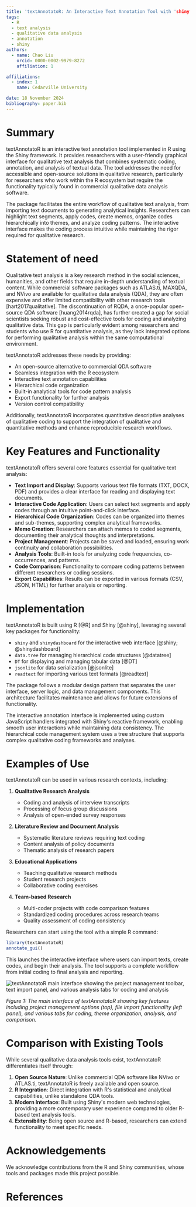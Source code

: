 ```yaml
---
title: 'textAnnotatoR: An Interactive Text Annotation Tool with 'shiny' GUI'
tags:
  - R
  - text analysis
  - qualitative data analysis
  - annotation
  - shiny
authors:
  - name: Chao Liu
    orcid: 0000-0002-9979-8272
    affiliation: 1

affiliations:
  - index: 1
    name: Cedarville University

date: 18 November 2024
bibliography: paper.bib
---
```


# Summary

 textAnnotatoR is an interactive text annotation tool implemented in R using the Shiny framework. It provides researchers with a user-friendly graphical interface for qualitative text analysis that combines systematic coding, annotation, and analysis of textual data. The tool addresses the need for accessible and open-source solutions in qualitative research, particularly for researchers who work within the R ecosystem but require the functionality typically found in commercial qualitative data analysis software.

The package facilitates the entire workflow of qualitative text analysis, from importing text documents to generating analytical insights. Researchers can highlight text segments, apply codes, create memos, organize codes hierarchically into themes, and analyze coding patterns. The interactive interface makes the coding process intuitive while maintaining the rigor required for qualitative research.

# Statement of need

Qualitative text analysis is a key research method in the social sciences, humanities, and other fields that require in-depth understanding of textual content. While commercial software packages such as ATLAS.ti, MAXQDA, and NVivo are available for qualitative data analysis (QDA), they are often expensive and offer limited compatibility with other research tools [hart2017qualitative]. The discontinuation of RQDA, a once-popular open-source QDA software [huang2014rqda], has further created a gap for social scientists seeking robust and cost-effective tools for coding and analyzing qualitative data. This gap is particularly evident among researchers and students who use R for quantitative analysis, as they lack integrated options for performing qualitative analysis within the same computational environment.

textAnnotatoR addresses these needs by providing:

- An open-source alternative to commercial QDA software
- Seamless integration with the R ecosystem
- Interactive text annotation capabilities
- Hierarchical code organization
- Built-in analytical tools for code pattern analysis
- Export functionality for further analysis
- Version control compatibility

Additionally, textAnnotatoR incorporates quantitative descriptive analyses of qualitative coding to support the integration of qualitative and quantitative methods and enhance reproducible research workflows.

# Key Features and Functionality

textAnnotatoR offers several core features essential for qualitative text analysis:

- **Text Import and Display**: Supports various text file formats (TXT, DOCX, PDF) and provides a clear interface for reading and displaying text documents.
- **Interactive Code Application**: Users can select text segments and apply codes through an intuitive point-and-click interface.
- **Hierarchical Code Organization**: Codes can be organized into themes and sub-themes, supporting complex analytical frameworks.
- **Memo Creation**: Researchers can attach memos to coded segments, documenting their analytical thoughts and interpretations.
- **Project Management**: Projects can be saved and loaded, ensuring work continuity and collaboration possibilities.
- **Analysis Tools**: Built-in tools for analyzing code frequencies, co-occurrences, and patterns.
- **Code Comparison**: Functionality to compare coding patterns between different researchers or coding sessions.
- **Export Capabilities**: Results can be exported in various formats (CSV, JSON, HTML) for further analysis or reporting.

# Implementation

textAnnotatoR is built using R [@R] and Shiny [@shiny], leveraging several key packages for functionality:

- `shiny` and `shinydashboard` for the interactive web interface [@shiny; @shinydashboard]
- `data.tree` for managing hierarchical code structures [@datatree]
- `DT` for displaying and managing tabular data [@DT]
- `jsonlite` for data serialization [@jsonlite]
- `readtext` for importing various text formats [@readtext]

 The package follows a modular design pattern that separates the user interface, server logic, and data management components. This architecture facilitates maintenance and allows for future extensions of functionality.

The interactive annotation interface is implemented using custom JavaScript handlers integrated with Shiny's reactive framework, enabling smooth user interactions while maintaining data consistency. The hierarchical code management system uses a tree structure that supports complex qualitative coding frameworks and analyses.

# Examples of Use

textAnnotatoR can be used in various research contexts, including:

1. **Qualitative Research Analysis**
   - Coding and analysis of interview transcripts
   - Processing of focus group discussions
   - Analysis of open-ended survey responses

2. **Literature Review and Document Analysis**
   - Systematic literature reviews requiring text coding
   - Content analysis of policy documents
   - Thematic analysis of research papers

3. **Educational Applications**
   - Teaching qualitative research methods
   - Student research projects
   - Collaborative coding exercises

4. **Team-based Research**
   - Multi-coder projects with code comparison features
   - Standardized coding procedures across research teams
   - Quality assessment of coding consistency

Researchers can start using the tool with a simple R command:

```r
library(textAnnotatoR)
annotate_gui()
```

This launches the interactive interface where users can import texts, create codes, and begin their analysis. The tool supports a complete workflow from initial coding to final analysis and reporting.

![textAnnotatoR main interface showing the project management toolbar, text import panel, and various analysis tabs for coding and analysis](./man/figures/interface_screenshot.png)

*Figure 1: The main interface of textAnnotatoR showing key features including project management options (top), file import functionality (left panel), and various tabs for coding, theme organization, analysis, and comparison.*

# Comparison with Existing Tools

While several qualitative data analysis tools exist, textAnnotatoR differentiates itself through:

1. **Open Source Nature**: Unlike commercial QDA software like NVivo or ATLAS.ti, textAnnotatoR is freely available and open source.
2. **R Integration**: Direct integration with R's statistical and analytical capabilities, unlike standalone QDA tools.
3. **Modern Interface**: Built using Shiny's modern web technologies, providing a more contemporary user experience compared to older R-based text analysis tools.
4. **Extensibility**: Being open source and R-based, researchers can extend functionality to meet specific needs.

# Acknowledgements

We acknowledge contributions from the R and Shiny communities, whose tools and packages made this project possible. 

# References